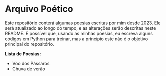 # Arquivo Poético

Este repositório conterá algumas poesias escritas por mim desde 2023. Ele será atualizado ao longo do tempo, e
as alterações serão descritas neste README.
É possível que, usando as minhas poesias, eu escreva alguns códigos em Python para treinar, mas a princípio este
não é o objetivo principal do repositório.

**Lista de Poesias:**
- Voo dos Pássaros
- Chuva de verão